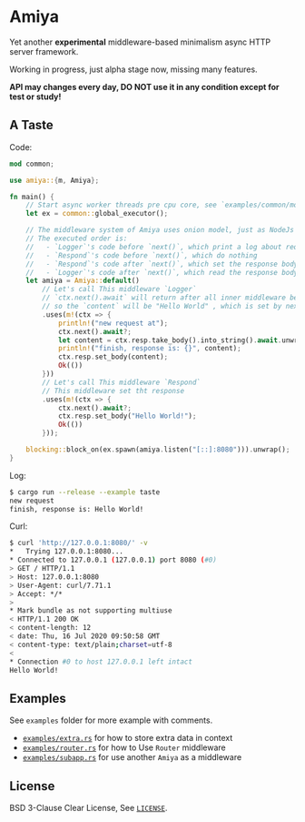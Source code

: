 # Amiya

Yet another **experimental** middleware-based minimalism async HTTP server framework.

Working in progress, just alpha stage now, missing many features.

**API may changes every day, DO NOT use it in any condition except for test or study!**

## A Taste

Code:

```rust
mod common;

use amiya::{m, Amiya};

fn main() {
    // Start async worker threads pre cpu core, see `examples/common/mod.rs` for code
    let ex = common::global_executor();

    // The middleware system of Amiya uses onion model, just as NodeJs's koa framework.
    // The executed order is:
    //   - `Logger`'s code before `next()`, which print a log about request in
    //   - `Respond`'s code before `next()`, which do nothing
    //   - `Respond`'s code after `next()`, which set the response body
    //   - `Logger`'s code after `next()`, which read the response body and log it
    let amiya = Amiya::default()
        // Let's call This middleware `Logger`
        // `ctx.next().await` will return after all inner middleware be executed
        // so the `content` will be "Hello World" , which is set by next middleware.
        .uses(m!(ctx => {
            println!("new request at");
            ctx.next().await?;
            let content = ctx.resp.take_body().into_string().await.unwrap();
            println!("finish, response is: {}", content);
            ctx.resp.set_body(content);
            Ok(())
        }))
        // Let's call This middleware `Respond`
        // This middleware set tht response
        .uses(m!(ctx => {
            ctx.next().await?;
            ctx.resp.set_body("Hello World!");
            Ok(())
        }));

    blocking::block_on(ex.spawn(amiya.listen("[::]:8080"))).unwrap();
}
```

Log:

```bash
$ cargo run --release --example taste
new request
finish, response is: Hello World!
```

Curl:

```bash
$ curl 'http://127.0.0.1:8080/' -v
*   Trying 127.0.0.1:8080...
* Connected to 127.0.0.1 (127.0.0.1) port 8080 (#0)
> GET / HTTP/1.1
> Host: 127.0.0.1:8080
> User-Agent: curl/7.71.1
> Accept: */*
>
* Mark bundle as not supporting multiuse
< HTTP/1.1 200 OK
< content-length: 12
< date: Thu, 16 Jul 2020 09:50:58 GMT
< content-type: text/plain;charset=utf-8
<
* Connection #0 to host 127.0.0.1 left intact
Hello World!
```

## Examples

See `examples` folder for more example with comments.

- [`examples/extra.rs`][example:extra] for how to store extra data in context
- [`examples/router.rs`][example:router] for how to Use `Router` middleware
- [`examples/subapp.rs`][example:subapp] for use another `Amiya` as a middleware

## License

BSD 3-Clause Clear License, See [`LICENSE`][license].

[example:extra]: https://github.com/7sDream/amiya/blob/master/examples/extra.md
[example:router]: https://github.com/7sDream/amiya/blob/master/examples/router.md
[example:subapp]: https://github.com/7sDream/amiya/blob/master/examples/subapp.md
[license]: https://github.com/7sDream/amiya/blob/master/LICENSE
